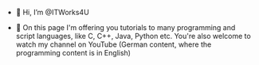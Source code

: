 - 👋 Hi, I’m @ITWorks4U

- 👀  On this page I'm offering you tutorials to many programming and script languages, like C, C++, Java, Python etc.
      You're also welcome to watch my channel on YouTube (German content, where the programming content is in English)

<!---
ITWorks4U/ITWorks4U is a ✨ special ✨ repository because its `README.md` (this file) appears on your GitHub profile.
You can click the Preview link to take a look at your changes.
--->
